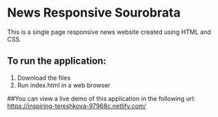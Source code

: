 # News Responsive Sourobrata

This is a single page responsive news website created using HTML and CSS.

## To run the application:

1. Download the files
2. Run index.html in a web browser

##You can view a live demo of this application in the following url:
https://inspiring-tereshkova-97968c.netlify.com/